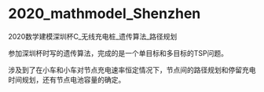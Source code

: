 # 2020_mathmodel_Shenzhen
2020数学建模深圳杯C_无线充电桩_遗传算法_路径规划

参加深圳杯时写的遗传算法，完成的是一个单目标和多目标的TSP问题。

涉及到了在小车和小车对节点充电速率恒定情况下，节点间的路径规划和停留充电时间规划，还有节点电池容量的确定。
